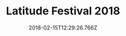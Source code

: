---
campaign-uuid: "c-3f5fb551-836c-4ab0-a0e2-9d37fdf1dff3"
type: "Preview"
category: "Tickets"
date: "2018-02-15T12:29:26.766Z"
end-date: "2018-05-31T23:59:00.000Z"
disable-form: false
is_promoted: false
has_entry_page: false
title: "Latitude Festival 2018"
competition-description: "Latitude festival has announced its lineup for 2018 and\
  \ if it was anything like last year, we're in for a treat. The Killers, Alt-J and\
  \ Solange have been confirmed to headline this year's event in July that will be\
  \ taking place from Thursday 12 – Sunday 15 at Henham Park in Suffolk. \r\nSounds\
  \ like a perfect plan? Get tickets before they are sold out!"
banner-img: "https://assets.expresslyapp.com/asset-1aa0aa8b-6b57-48fb-b0de-86b4e812ce4b.jpg"
logo-left-href: "https://www.seetickets.com/tour/latitude-festival"
logo-left-image: "seetickets-logo.png"
logo-left-title: "See Tickets"
has-winner: false
---